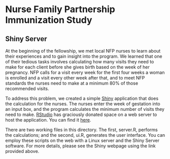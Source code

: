 # Nurse Family Partnership Immunization Study 

## Shiny Server

At the beginning of the fellowship, we met local NFP nurses to learn about their experiences and to gain insight into the program.  We learned that one of their tedious tasks involves calculating how many visits they need to make for each client before she gives birth based on the week of her pregnancy.  NFP calls for a visit every week for the first four weeks a woman is enrolled and a visit every other week after that, and to meet NFP standards the nurses need to make at a minimum 80% of those recommended visits.  

To address this problem, we created a simple [Shiny](http://www.rstudio.com/shiny/) application that does the calculation for the nurses.  The nurses enter the week of gestation into an input box, and the program calculates the minimum number of visits they need to make.  [RStudio](http://www.rstudio.com/) has graciously donated space on a web server to host the application.  You can find it [here](http://spark.rstudio.com/jtwalsh0/NFP/).  

There are two working files in this directory.  The first, server.R, performs the calculations; and the second, ui.R, generates the user interface.  You can employ these scripts on the web with a Linux server and the Shiny Server software.  For more details, please see the Shiny webpage using the link provided above.
